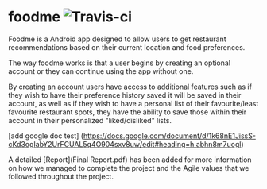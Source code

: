 # foodme ![Travis-ci](https://travis-ci.com/larakollokian/foodme.svg?token=s9wt5vK6yqsBSVx5Xszv&branch=master)


Foodme is a Android app designed to allow users to get restaurant recommendations based on their current location and food preferences.

The way foodme works is that a user begins by creating an optional account or they can continue using the app without one. 

By creating an account users have access to additional features such as if they wish to have their preference history saved it will be saved in their account, as well as if they wish to have a personal list of their favourite/least favourite restaurant spots, they have the ability to save those within their account in their personalized "liked/disliked" lists.


[add google doc test] (https://docs.google.com/document/d/1k68nE1JissS-cKd3ogIabY2UrFCUAL5q4O904sxv8uw/edit#heading=h.abhn8m7uogl)



A detailed [Report](Final Report.pdf) has been added for more information on how we managed to complete the project and the Agile values that we followed throughout the project.
